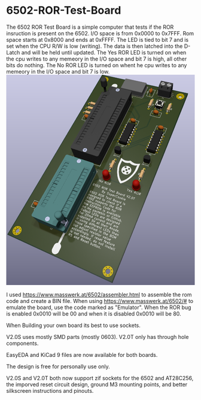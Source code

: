 # 6502-ROR-Test-Board

The 6502 ROR Test Board is a simple computer that tests if the ROR insruction is present on the 6502. I/O space is from 0x0000 to 0x7FFF. Rom space starts at 0x8000 and ends at 0xFFFF. The LED is tied to bit 7 and is set when the CPU R/W is low (writing). The data is then latched into the D-Latch and will be held until updated. The Yes ROR LED is turned on when the cpu writes to any memeory in the I/O space and bit 7 is high, all other bits do nothing. The No ROR LED is turned on whent he cpu writes to any memeory in the I/O space and bit 7 is low.
![alt text][logo]

[logo]: https://github.com/Supercookiegaming/6502-ROR-Test-Board/blob/main/Renders/3D/KiCad%209%203D%206502%20ROR%20Test%20Board%20Render%20V2.0T.png
I used https://www.masswerk.at/6502/assembler.html to assemble the rom code and create a BIN file. When using https://www.masswerk.at/6502/# to emulate the board, use the code marked as "Emulator". When the ROR bug is enabled 0x0010 will be 00 and when it is disabled 0x0010 will be 80.

When Building your own board its best to use sockets.

V2.0S uses mostly SMD parts (mostly 0603). V2.0T only has through hole components. 

EasyEDA and KiCad 9 files are now available for both boards. 

The design is free for personally use only.

V2.0S and V2.0T both now support zif sockets for the 6502 and AT28C256, the imporved reset circuit design, ground M3 mounting points, and better silkscreen instructions and pinouts.
